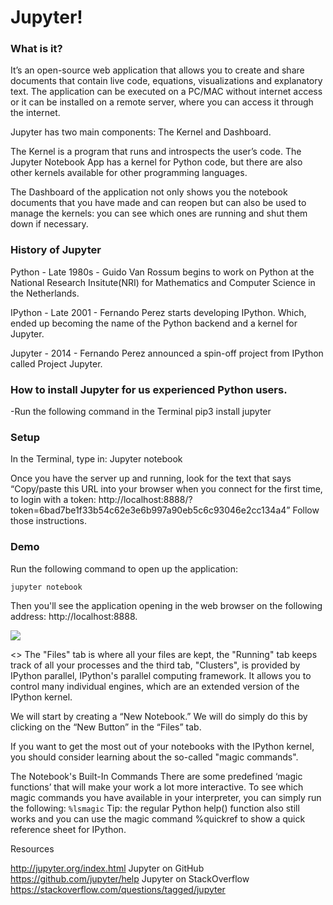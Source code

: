 # Jupyter!

### What is it?
It’s an open-source web application that allows you to create and share documents that contain live code, equations, visualizations and explanatory text. The application can be executed on a PC/MAC without internet access or it can be installed on a remote server, where you can access it through the internet. 

Jupyter has two main components: The Kernel and Dashboard.

The Kernel is a program that runs and introspects the user’s code. The Jupyter Notebook App has a kernel for Python code, but there are also other kernels available for other programming languages.

The Dashboard of the application not only shows you the notebook documents that you have made and can reopen but can also be used to manage the kernels: you can see which ones are running and shut them down if necessary.

### History of Jupyter

Python - Late 1980s - Guido Van Rossum begins to work on Python at the National Research Insitute(NRI) for Mathematics and Computer Science in the Netherlands.

IPython - Late 2001 - Fernando Perez starts developing IPython. Which, ended up becoming the name of the Python backend and a kernel for Jupyter.

Jupyter - 2014 - Fernando Perez announced a spin-off project from IPython called Project Jupyter. 

### How to install Jupyter for us experienced Python users. 
-Run the following command in the Terminal 
pip3 install jupyter

### Setup
In the Terminal, type in:
Jupyter notebook

Once you have the server up and running, look for the text that says
“Copy/paste this URL into your browser when you connect for the first time,
    to login with a token:
        http://localhost:8888/?token=6bad7be1f33b54c62e3e6b997a90eb5c6c93046e2cc134a4”
Follow those instructions.

### Demo
Run the following command to open up the application:

`jupyter notebook`

Then you'll see the application opening in the web browser on the following address: http://localhost:8888. 

![](http://community.datacamp.com.s3.amazonaws.com/community/production/ckeditor_assets/pictures/191/content_jupyternotebook1.gif)

<<Insert DataCamp Gif>>
The "Files" tab is where all your files are kept, the "Running" tab keeps track of all your processes and the third tab, "Clusters", is provided by IPython parallel, IPython's parallel computing framework. It allows you to control many individual engines, which are an extended version of the IPython kernel.

We will start by creating a “New Notebook.”
We will do simply do this by clicking on the “New Button” in the “Files” tab.


If you want to get the most out of your notebooks with the IPython kernel, you should consider learning about the so-called "magic commands". 

The Notebook's Built-In Commands
There are some predefined ‘magic functions’ that will make your work a lot more interactive.
To see which magic commands you have available in your interpreter, you can simply run the following:
`%lsmagic`
Tip: the regular Python help() function also still works and you can use the magic command %quickref to show a quick reference sheet for IPython.





Resources

http://jupyter.org/index.html
Jupyter on GitHub
https://github.com/jupyter/help
Jupyter on StackOverflow
https://stackoverflow.com/questions/tagged/jupyter





